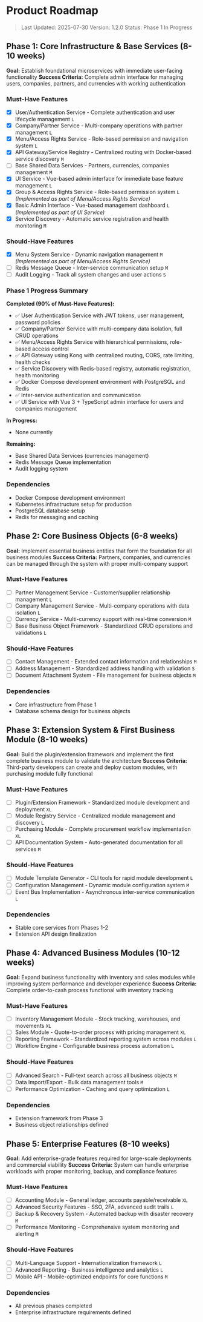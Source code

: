 # Product Roadmap

> Last Updated: 2025-07-30
> Version: 1.2.0
> Status: Phase 1 In Progress

## Phase 1: Core Infrastructure & Base Services (8-10 weeks)

**Goal:** Establish foundational microservices with immediate user-facing functionality
**Success Criteria:** Complete admin interface for managing users, companies, partners, and currencies with working authentication

### Must-Have Features

- [x] User/Authentication Service - Complete authentication and user lifecycle management `L`
- [x] Company/Partner Service - Multi-company operations with partner management `L`
- [x] Menu/Access Rights Service - Role-based permission and navigation system `L`
- [x] API Gateway/Service Registry - Centralized routing with Docker-based service discovery `M`
- [ ] Base Shared Data Services - Partners, currencies, companies management `M`
- [x] UI Service - Vue-based admin interface for immediate base feature management `L`
- [x] Group & Access Rights Service - Role-based permission system `L` *(Implemented as part of Menu/Access Rights Service)*
- [x] Basic Admin Interface - Vue-based management dashboard `L` *(Implemented as part of UI Service)*
- [x] Service Discovery - Automatic service registration and health monitoring `M`

### Should-Have Features

- [x] Menu System Service - Dynamic navigation management `M` *(Implemented as part of Menu/Access Rights Service)*
- [ ] Redis Message Queue - Inter-service communication setup `M`
- [ ] Audit Logging - Track all system changes and user actions `S`

### Phase 1 Progress Summary

**Completed (90% of Must-Have Features):**
- ✅ User Authentication Service with JWT tokens, user management, password policies
- ✅ Company/Partner Service with multi-company data isolation, full CRUD operations
- ✅ Menu/Access Rights Service with hierarchical permissions, role-based access control
- ✅ API Gateway using Kong with centralized routing, CORS, rate limiting, health checks
- ✅ Service Discovery with Redis-based registry, automatic registration, health monitoring
- ✅ Docker Compose development environment with PostgreSQL and Redis
- ✅ Inter-service authentication and communication
- ✅ UI Service with Vue 3 + TypeScript admin interface for users and companies management

**In Progress:**
- None currently

**Remaining:**
- Base Shared Data Services (currencies management)
- Redis Message Queue implementation
- Audit logging system

### Dependencies

- Docker Compose development environment
- Kubernetes infrastructure setup for production
- PostgreSQL database setup
- Redis for messaging and caching

## Phase 2: Core Business Objects (6-8 weeks)

**Goal:** Implement essential business entities that form the foundation for all business modules
**Success Criteria:** Partners, companies, and currencies can be managed through the system with proper multi-company support

### Must-Have Features

- [ ] Partner Management Service - Customer/supplier relationship management `L`
- [ ] Company Management Service - Multi-company operations with data isolation `L`
- [ ] Currency Service - Multi-currency support with real-time conversion `M`
- [ ] Base Business Object Framework - Standardized CRUD operations and validations `L`

### Should-Have Features

- [ ] Contact Management - Extended contact information and relationships `M`
- [ ] Address Management - Standardized address handling with validation `S`
- [ ] Document Attachment System - File management for business objects `M`

### Dependencies

- Core infrastructure from Phase 1
- Database schema design for business objects

## Phase 3: Extension System & First Business Module (8-10 weeks)

**Goal:** Build the plugin/extension framework and implement the first complete business module to validate the architecture
**Success Criteria:** Third-party developers can create and deploy custom modules, with purchasing module fully functional

### Must-Have Features

- [ ] Plugin/Extension Framework - Standardized module development and deployment `XL`
- [ ] Module Registry Service - Centralized module management and discovery `L`
- [ ] Purchasing Module - Complete procurement workflow implementation `XL`
- [ ] API Documentation System - Auto-generated documentation for all services `M`

### Should-Have Features

- [ ] Module Template Generator - CLI tools for rapid module development `L`
- [ ] Configuration Management - Dynamic module configuration system `M`
- [ ] Event Bus Implementation - Asynchronous inter-service communication `L`

### Dependencies

- Stable core services from Phases 1-2
- Extension API design finalization

## Phase 4: Advanced Business Modules (10-12 weeks)

**Goal:** Expand business functionality with inventory and sales modules while improving system performance and developer experience
**Success Criteria:** Complete order-to-cash process functional with inventory tracking

### Must-Have Features

- [ ] Inventory Management Module - Stock tracking, warehouses, and movements `XL`
- [ ] Sales Module - Quote-to-order process with pricing management `XL`
- [ ] Reporting Framework - Standardized reporting system across modules `L`
- [ ] Workflow Engine - Configurable business process automation `L`

### Should-Have Features

- [ ] Advanced Search - Full-text search across all business objects `M`
- [ ] Data Import/Export - Bulk data management tools `M`
- [ ] Performance Optimization - Caching and query optimization `L`

### Dependencies

- Extension framework from Phase 3
- Business object relationships defined

## Phase 5: Enterprise Features (8-10 weeks)

**Goal:** Add enterprise-grade features required for large-scale deployments and commercial viability
**Success Criteria:** System can handle enterprise workloads with proper monitoring, backup, and compliance features

### Must-Have Features

- [ ] Accounting Module - General ledger, accounts payable/receivable `XL`
- [ ] Advanced Security Features - SSO, 2FA, advanced audit trails `L`
- [ ] Backup & Recovery System - Automated backup with disaster recovery `M`
- [ ] Performance Monitoring - Comprehensive system monitoring and alerting `M`

### Should-Have Features

- [ ] Multi-Language Support - Internationalization framework `L`
- [ ] Advanced Reporting - Business intelligence and analytics `L`
- [ ] Mobile API - Mobile-optimized endpoints for core functions `M`

### Dependencies

- All previous phases completed
- Enterprise infrastructure requirements defined